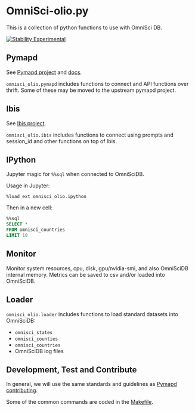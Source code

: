 # OmniSci-olio.py

This is a collection of python functions to use with OmniSci DB.

[![Stability Experimental](https://img.shields.io/badge/stability-experimental-red.svg)](https://img.shields.io/badge/stability-experimental-red.svg)


## Pymapd

See [Pymapd project](https://github.com/omnisci/pymapd) and [docs](https://pymapd.readthedocs.io/en/latest/).

`omnisci_olio.pymapd` includes functions to connect and API functions over thrift.
Some of these may be moved to the upstream pymapd project.


## Ibis

See [Ibis project](https://docs.ibis-project.org/).

`omnisci_olio.ibis` includes functions to connect using prompts and session_id
and other functions on top of Ibis.


## IPython

Jupyter magic for `%%sql` when connected to OmniSciDB.

Usage in Jupyter:

```
%load_ext omnisci_olio.ipython
```

Then in a new cell:

```sql
%%sql
SELECT *
FROM omnisci_countries
LIMIT 10
```

## Monitor

Monitor system resources, cpu, disk, gpu/nvidia-smi, and also OmniSciDB internal memory.
Metrics can be saved to csv and/or loaded into OmniSciDB.


## Loader

`omnisci_olio.loader` includes functions to load standard datasets into OmniSciDB:

- `omnisci_states`
- `omnisci_counties`
- `omnisci_countries`
- OmniSciDB log files


## Development, Test and Contribute

In general, we will use the same standards and guidelines as [Pymapd contributing](https://pymapd.readthedocs.io/en/latest/contributing.html).

Some of the common commands are coded in the [Makefile](Makefile).

